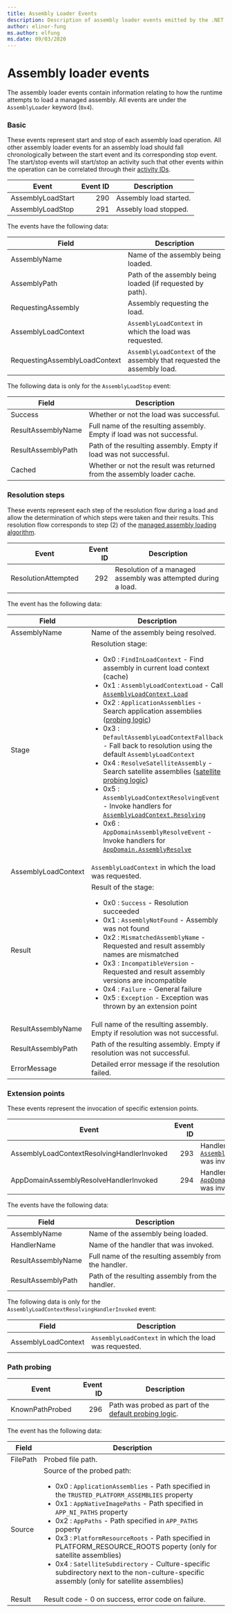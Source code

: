 ```yaml
---
title: Assembly Loader Events
description: Description of assembly loader events emitted by the .NET Core runtime
author: elinor-fung
ms.author: elfung
ms.date: 09/03/2020
---
```


# Assembly loader events

The assembly loader events contain information relating to how the runtime attempts to load a managed assembly. All events are under the `AssemblyLoader` keyword (`0x4`).

### Basic

These events represent start and stop of each assembly load operation. All other assembly loader events for an assembly load should fall chronologically between the start event and its corresponding stop event. The start/stop events will start/stop an activity such that other events within the operation can be correlated through their [activity IDs](/dotnet/api/system.diagnostics.tracing.eventwritteneventargs.activityid).

| Event             | Event ID | Description            |
| ----------------- | -------: | ---------------------- |
| AssemblyLoadStart |      290 | Assembly load started. |
| AssemblyLoadStop  |      291 | Assebly load stopped.  |

The events have the following data:

| Field                         | Description |
| ----------------------------- | ----------- |
| AssemblyName                  | Name of the assembly being loaded. |
| AssemblyPath                  | Path of the assembly being loaded (if requested by path). |
| RequestingAssembly            | Assembly requesting the load. |
| AssemblyLoadContext           | `AssemblyLoadContext` in which the load was requested. |
| RequestingAssemblyLoadContext | `AssemblyLoadContext` of the assembly that requested the assembly load. |

The following data is only for the `AssemblyLoadStop` event:

| Field                 | Description |
| --------------------- | ----------- |
| Success               | Whether or not the load was successful. |
| ResultAssemblyName    | Full name of the resulting assembly. Empty if load was not successful. |
| ResultAssemblyPath    | Path of the resulting assembly. Empty if load was not successful. |
| Cached                | Whether or not the result was returned from the assembly loader cache. |

### Resolution steps

These events represent each step of the resolution flow during a load and allow the determination of which steps were taken and their results. This resolution flow corresponds to step (2) of the [managed assembly loading algorithm](loading-managed.md#algorithm).

| Event               | Event ID | Description |
| ------------------- | -------: | ----------- |
| ResolutionAttempted |      292 | Resolution of a managed assembly was attempted during a load. |

The event has the following data:

| Field                 | Description |
| --------------------- | ----------- |
| AssemblyName          | Name of the assembly being resolved. |
| Stage                 | Resolution stage:<ul><li>0x0 : `FindInLoadContext` - Find assembly in current load context (cache)</li><li>0x1 : `AssemblyLoadContextLoad` - Call [`AssemblyLoadContext.Load`](/dotnet/api/system.runtime.loader.assemblyloadcontext.load)</li><li>0x2 : `ApplicationAssemblies` - Search application assemblies ([probing logic](default-probing.md#managed-assembly-default-probing))</li><li>0x3 : `DefaultAssemblyLoadContextFallback` - Fall back to resolution using the default `AssemblyLoadContext`</li><li>0x4 : `ResolveSatelliteAssembly` - Search satellite assemblies ([satellite probing logic](default-probing.md#satellite-resource-assembly-probing))</li><li>0x5 : `AssemblyLoadContextResolvingEvent` - Invoke handlers for [`AssemblyLoadContext.Resolving`](/dotnet/api/system.runtime.loader.assemblyloadcontext.resolving)</li><li>0x6 : `AppDomainAssemblyResolveEvent` - Invoke handlers for [`AppDomain.AssemblyResolve`](/dotnet/api/system.appdomain.assemblyresolve)</li></ul> |
| AssemblyLoadContext   | `AssemblyLoadContext` in which the load was requested. |
| Result                | Result of the stage:<ul><li>0x0 : `Success` - Resolution succeeded</li><li>0x1 : `AssemblyNotFound` - Assembly was not found</li><li>0x2 : `MismatchedAssemblyName` - Requested and result assembly names are mismatched</li><li>0x3 : `IncompatibleVersion` - Requested and result assembly versions are incompatible</li><li>0x4 : `Failure` - General failure</li><li>0x5 : `Exception` - Exception was thrown by an extension point</li></ul> |
| ResultAssemblyName    | Full name of the resulting assembly. Empty if resolution was not successful. |
| ResultAssemblyPath    | Path of the resulting assembly. Empty if resolution was not successful. |
| ErrorMessage          | Detailed error message if the resolution failed. |

### Extension points

These events represent the invocation of specific extension points.

| Event                                      | Event ID | Description |
| ------------------------------------------ | -------: | ----------- |
| AssemblyLoadContextResolvingHandlerInvoked |      293 | Handler for [`AssemblyLoadContext.Resolving`](/dotnet/api/system.runtime.loader.assemblyloadcontext.resolving) was invoked. |
| AppDomainAssemblyResolveHandlerInvoked     |      294 | Handler for [`AppDomain.AssemblyResolve`](/dotnet/api/system.appdomain.assemblyresolve) was invoked. |

The events have the following data:

| Field                 | Description |
| --------------------- | ----------- |
| AssemblyName          | Name of the assembly being loaded. |
| HandlerName           | Name of the handler that was invoked. |
| ResultAssemblyName    | Full name of the resulting assembly from the handler. |
| ResultAssemblyPath    | Path of the resulting assembly from the handler. |

The following data is only for the `AssemblyLoadContextResolvingHandlerInvoked` event:

| Field                 | Description |
| --------------------- | ----------- |
| AssemblyLoadContext   | `AssemblyLoadContext` in which the load was requested. |

### Path probing
| Event           | Event ID | Description |
| --------------- | -------: | ----------- |
| KnownPathProbed |      296 | Path was probed as part of the [default probing logic](default-probing.md). |

The event has the following data:

| Field     | Description |
| --------- | ----------- |
| FilePath  | Probed file path. |
| Source    | Source of the probed path:<ul><li>0x0 : `ApplicationAssemblies` - Path specified in the `TRUSTED_PLATFORM_ASSEMBLIES` property</li><li>0x1 : `AppNativeImagePaths` - Path specified in `APP_NI_PATHS` property</li><li>0x2 : `AppPaths` - Path specified in `APP_PATHS` poperty</li><li>0x3 : `PlatformResourceRoots` - Path specified in PLATFORM_RESOURCE_ROOTS poperty (only for satellite assemblies)</li><li>0x4 : `SatelliteSubdirectory` - Culture-specific subdirectory next to the non-culture-specific assembly (only for satellite assemblies)</li></ul> |
| Result    | Result code - 0 on success, error code on failure. |
